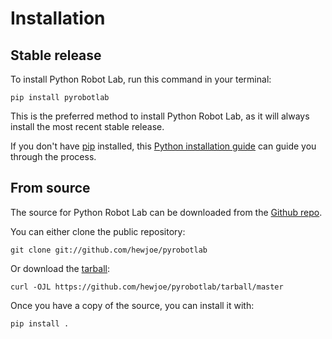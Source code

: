 # Installation

## Stable release

To install Python Robot Lab, run this command in your
terminal:

``` console
pip install pyrobotlab
```

This is the preferred method to install Python Robot Lab, as it will always install the most recent stable release.

If you don't have [pip][] installed, this [Python installation guide][]
can guide you through the process.

## From source

The source for Python Robot Lab can be downloaded from
the [Github repo][].

You can either clone the public repository:

``` console
git clone git://github.com/hewjoe/pyrobotlab
```

Or download the [tarball][]:

``` console
curl -OJL https://github.com/hewjoe/pyrobotlab/tarball/master
```

Once you have a copy of the source, you can install it with:

``` console
pip install .
```

  [pip]: https://pip.pypa.io
  [Python installation guide]: http://docs.python-guide.org/en/latest/starting/installation/
  [Github repo]: https://github.com/%7B%7B%20cookiecutter.github_username%20%7D%7D/%7B%7B%20cookiecutter.project_slug%20%7D%7D
  [tarball]: https://github.com/%7B%7B%20cookiecutter.github_username%20%7D%7D/%7B%7B%20cookiecutter.project_slug%20%7D%7D/tarball/master

